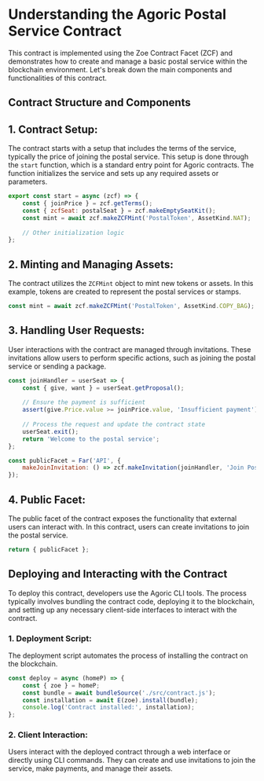 # Understanding the Agoric Postal Service Contract

This contract is implemented using the Zoe Contract Facet (ZCF) and demonstrates how to create and manage a basic postal service within the blockchain environment. Let's break down the main components and functionalities of this contract.

## Contract Structure and Components
## 1. Contract Setup:
The contract starts with a setup that includes the terms of the service, typically the price of joining the postal service. This setup is done through the `start` function, which is a standard entry point for Agoric contracts. The function initializes the service and sets up any required assets or parameters.
```javascript
export const start = async (zcf) => {
    const { joinPrice } = zcf.getTerms();
    const { zcfSeat: postalSeat } = zcf.makeEmptySeatKit();
    const mint = await zcf.makeZCFMint('PostalToken', AssetKind.NAT);
    
    // Other initialization logic
};
```

## 2. Minting and Managing Assets:
The contract utilizes the `ZCFMint` object to mint new tokens or assets. In this example, tokens are created to represent the postal services or stamps.
```javascript
const mint = await zcf.makeZCFMint('PostalToken', AssetKind.COPY_BAG);
```

## 3. Handling User Requests:
User interactions with the contract are managed through invitations. These invitations allow users to perform specific actions, such as joining the postal service or sending a package.
```javascript
const joinHandler = userSeat => {
    const { give, want } = userSeat.getProposal();
    
    // Ensure the payment is sufficient
    assert(give.Price.value >= joinPrice.value, 'Insufficient payment');
    
    // Process the request and update the contract state
    userSeat.exit();
    return 'Welcome to the postal service';
};

const publicFacet = Far('API', {
    makeJoinInvitation: () => zcf.makeInvitation(joinHandler, 'Join Postal Service'),
});
```

## 4. Public Facet:
The public facet of the contract exposes the functionality that external users can interact with. In this contract, users can create invitations to join the postal service.
```javascript
return { publicFacet };
```

## Deploying and Interacting with the Contract
To deploy this contract, developers use the Agoric CLI tools. The process typically involves bundling the contract code, deploying it to the blockchain, and setting up any necessary client-side interfaces to interact with the contract.

### 1. Deployment Script:
The deployment script automates the process of installing the contract on the blockchain.
```javascript
const deploy = async (homeP) => {
    const { zoe } = homeP;
    const bundle = await bundleSource('./src/contract.js');
    const installation = await E(zoe).install(bundle);
    console.log('Contract installed:', installation);
};
```

### 2. Client Interaction:
Users interact with the deployed contract through a web interface or directly using CLI commands. They can create and use invitations to join the service, make payments, and manage their assets.

